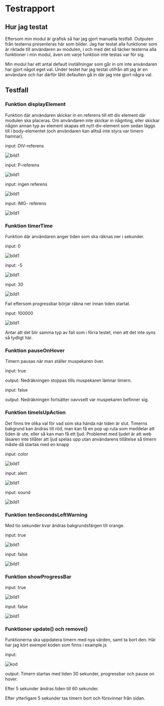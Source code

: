 # Testrapport

## Hur jag testat
Eftersom min modul är grafisk så har jag gjort manuella testfall. Outputen från testerna presenteras här som bilder. Jag har testat alla funktioner som är riktade till användaren av modulen, i och med det så täcker testerna alla funktioner i min modul, även om varje funktion inte testas var för sig.

Min modul har ett antal default inställningar som går in om inte användaren har gjort något eget val. Under testet har jag testat utifrån att jag är en användare och har därför låtit defaulten gå in där jag inte gjort några val.

## Testfall

### Funktion displayElement
Funktion där användaren skickar in en referens till ett div element där modulen ska placeras. Om användaren inte skickar in någnting, eller skickar någon annan typ av element skapas ett nytt div-element som sedan läggs till i body-elementet (och användaren kan alltså inte styra var timern hamnar). 

input: DIV-referens

![bild1](./test_img/1.png)

input: P-referens

![bild1](./test_img/2.png)

input: ingen referens

![bild1](./test_img/3.png)

input: IMG- referens

![bild1](./test_img/4.png)

### Funktion timerTime
Funktion där användaren anger tiden som ska räknas ner i sekunder.

input: 0

![bild1](./test_img/5.png)

input: -5

![bild1](./test_img/6.png)


input: 30

![bild1](./test_img/7.png)

Fail eftersom progressbar börjar räkna ner innan tiden startat.

input: 100000

![bild1](./test_img/8.png)

Antar att det blir samma typ av fail som i förra testet, men att det inte syns så tydligt här.

### Funktion pauseOnHover

Timern pausas när man ställer muspekaren över.

input: true

output: Nedräkningen stoppas tills muspekaren lämnar timern.

input: false

output: Nedräkningen fortsätter oavvsett var muspekaren befinner sig.

### Funktion timeIsUpAction

Det finns tre olika val för vad som ska hända när tiden är slut. Timerns bakgrund kan ändras till röd, man kan få en pop up ruta som meddelar att tiden är ute, eller så kan man få ett ljud. Problemet med ljudet är att web läsaren inte tillåter att ljud spelas upp utan användarens tillåtelse så timern måste då startas med en knapp

input: color

![bild1](./test_img/11.png)

input: alert

![bild1](./test_img/12.png)

input: sound

![bild1](./test_img/13.png)

### Funktion tenSecondsLeftWarning

Med tio sekunder kvar ändras bakgrundsfärgen till orange.

input: true

![bild1](./test_img/14.png)

input: false

![bild1](./test_img/15.png)

### Funktion showProgressBar

input: true 

![bild1](./test_img/16.png)

input: false

![bild1](./test_img/17.png)

### Funktioner update() och remove()

Funktionerna ska uppdatera timern med nya värden, samt ta bort den. Här har jag kört exempel koden som finns i example.js

input:

![kod](./test_img/kod.png)

output: Timern startas med tiden 30 sekunder, progressbar och pause on hover. 

Efter 5 sekunder ändras tiden till 60 sekunder.

Efter ytterligare 5 sekunder tas timern bort och försvinner från sidan.

